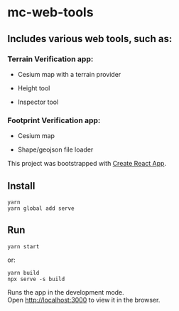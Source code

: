 # mc-web-tools

## Includes various web tools, such as:

### Terrain Verification app:

* Cesium map with a terrain provider

* Height tool

* Inspector tool

### Footprint Verification app:

* Cesium map

* Shape/geojson file loader

This project was bootstrapped with [Create React App](https://github.com/facebook/create-react-app).

## Install
```
yarn
yarn global add serve
```
## Run
```
yarn start
```
or:
```
yarn build
npx serve -s build
```

Runs the app in the development mode.\
Open [http://localhost:3000](http://localhost:3000) to view it in the browser.
